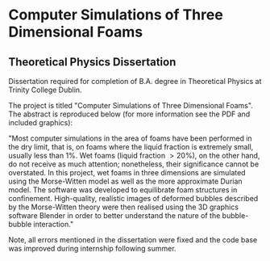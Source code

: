 # Computer Simulations of Three Dimensional Foams
## Theoretical Physics Dissertation

Dissertation required for completion of B.A. degree in Theoretical Physics at Trinity College Dublin. 

The project is titled "Computer Simulations of Three Dimensional Foams". The abstract is reproduced below (for more information see the PDF and included graphics):

"Most computer simulations in the area of foams have been performed in the dry limit, that is, on foams where the liquid fraction is extremely small, usually less than $1\%$. Wet foams (liquid fraction $>20\%$), on the other hand, do not receive as much attention; nonetheless, their significance cannot be overstated. In this project, wet foams in three dimensions are simulated using the Morse-Witten model as well as the more approximate Durian model. The software was developed to equilibrate foam structures in confinement. High-quality, realistic images of deformed bubbles described by the Morse-Witten theory were then realised using the 3D graphics software Blender in order to better understand the nature of the bubble-bubble interaction."

Note, all errors mentioned in the dissertation were fixed and the code base was improved during internship following summer.
